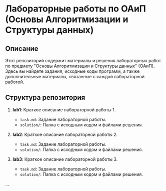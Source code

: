 # Лабораторные работы по ОАиП (Основы Алгоритмизации и Структуры данных)

## Описание

Этот репозиторий содержит материалы и решения лабораторных работ по предмету "Основы Алгоритмизации и Структуры данных" (ОАиП). Здесь вы найдете задания, исходные коды программ, а также дополнительные материалы, связанные с каждой лабораторной работой.

## Структура репозитория

1. **lab1**: Краткое описание лабораторной работы 1.
   - `task.md`: Задание лабораторной работы.
   - `solution/`: Папка с исходным кодом и файлами решения.

2. **lab2**: Краткое описание лабораторной работы 2.
   - `task.md`: Задание лабораторной работы.
   - `solution/`: Папка с исходным кодом и файлами решения.

3. **lab3**: Краткое описание лабораторной работы 3.
   - `task.md`: Задание лабораторной работы.
   - `solution/`: Папка с исходным кодом и файлами решения.

...

